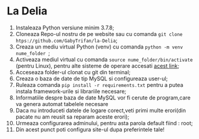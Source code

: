 # La Delia
1. Instaleaza Python versiune minim 3.7.8;
2. Cloneaza Repo-ul nostru de pe website sau cu comanda `git clone htps://github.com/GabyTrifan/la-Delia`;
3. Creaza un mediu virtual Python (venv) cu comanda `python -m venv nume_folder `;
4. Activeaza mediul virtual cu comanda `source nume_folder/bin/activate `(pentru Linux),
pentru alte sisteme de operare accesati [acest link](https://packaging.python.org/guides/installing-using-pip-and-virtual-environments/ );
5. Acceseaza folder-ul clonat cu git din terminal; 
6. Creaza o baza de date de tip MySQL si configureaza user-ul;
7. Ruleaza comanda `pip install -r requirements.txt` pentru a putea instala framework-urile si librariile necesare;
8. Informatiile despre baza de date MySQL vor fi cerute de program,care va genera automat tabelele necesare
9. Daca nu introduceti datele de logare corect,veti primi multe erori(din pacate nu am reusit sa reparam aceste erori);
10. Urmeaza configurarea adminului, pentru asta parola default fiind : root;
11. Din acest punct poti configura site-ul dupa preferintele tale!
